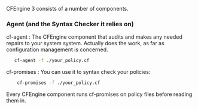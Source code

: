 CFEngine 3 consists of a number of components.

###  Agent (and the Syntax Checker it relies on)


cf-agent
: The CFEngine component that audits and makes any needed repairs to your system system. Actually does the work, as far as configuration management is concerned.

```bash
   cf-agent -f ./your_policy.cf
```

cf-promises
: You can use it to syntax check your policies:

```bash
    cf-promises -f ./your_policy.cf
```

Every CFEngine component runs cf-promises on policy files before reading them in.
